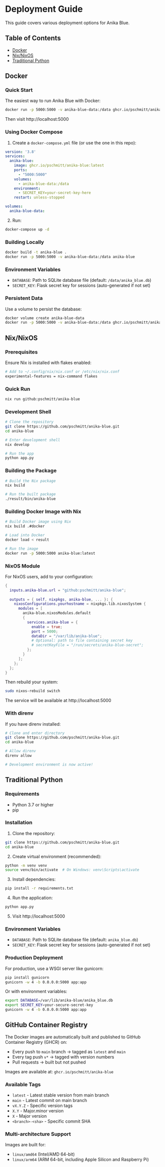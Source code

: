 # Deployment Guide

This guide covers various deployment options for Anika Blue.

## Table of Contents

- [Docker](#docker)
- [Nix/NixOS](#nixnixos)
- [Traditional Python](#traditional-python)

## Docker

### Quick Start

The easiest way to run Anika Blue with Docker:

```bash
docker run -p 5000:5000 -v anika-blue-data:/data ghcr.io/pschmitt/anika-blue:latest
```

Then visit http://localhost:5000

### Using Docker Compose

1. Create a `docker-compose.yml` file (or use the one in this repo):

```yaml
version: '3.8'
services:
  anika-blue:
    image: ghcr.io/pschmitt/anika-blue:latest
    ports:
      - "5000:5000"
    volumes:
      - anika-blue-data:/data
    environment:
      - SECRET_KEY=your-secret-key-here
    restart: unless-stopped

volumes:
  anika-blue-data:
```

2. Run:

```bash
docker-compose up -d
```

### Building Locally

```bash
docker build -t anika-blue .
docker run -p 5000:5000 -v anika-blue-data:/data anika-blue
```

### Environment Variables

- `DATABASE`: Path to SQLite database file (default: `/data/anika_blue.db`)
- `SECRET_KEY`: Flask secret key for sessions (auto-generated if not set)

### Persistent Data

Use a volume to persist the database:

```bash
docker volume create anika-blue-data
docker run -p 5000:5000 -v anika-blue-data:/data ghcr.io/pschmitt/anika-blue:latest
```

## Nix/NixOS

### Prerequisites

Ensure Nix is installed with flakes enabled:

```bash
# Add to ~/.config/nix/nix.conf or /etc/nix/nix.conf
experimental-features = nix-command flakes
```

### Quick Run

```bash
nix run github:pschmitt/anika-blue
```

### Development Shell

```bash
# Clone the repository
git clone https://github.com/pschmitt/anika-blue.git
cd anika-blue

# Enter development shell
nix develop

# Run the app
python app.py
```

### Building the Package

```bash
# Build the Nix package
nix build

# Run the built package
./result/bin/anika-blue
```

### Building Docker Image with Nix

```bash
# Build Docker image using Nix
nix build .#docker

# Load into Docker
docker load < result

# Run the image
docker run -p 5000:5000 anika-blue:latest
```

### NixOS Module

For NixOS users, add to your configuration:

```nix
{
  inputs.anika-blue.url = "github:pschmitt/anika-blue";
  
  outputs = { self, nixpkgs, anika-blue, ... }: {
    nixosConfigurations.yourhostname = nixpkgs.lib.nixosSystem {
      modules = [
        anika-blue.nixosModules.default
        {
          services.anika-blue = {
            enable = true;
            port = 5000;
            dataDir = "/var/lib/anika-blue";
            # Optional: path to file containing secret key
            # secretKeyFile = "/run/secrets/anika-blue-secret";
          };
        }
      ];
    };
  };
}
```

Then rebuild your system:

```bash
sudo nixos-rebuild switch
```

The service will be available at http://localhost:5000

### With direnv

If you have direnv installed:

```bash
# Clone and enter directory
git clone https://github.com/pschmitt/anika-blue.git
cd anika-blue

# Allow direnv
direnv allow

# Development environment is now active!
```

## Traditional Python

### Requirements

- Python 3.7 or higher
- pip

### Installation

1. Clone the repository:
```bash
git clone https://github.com/pschmitt/anika-blue.git
cd anika-blue
```

2. Create virtual environment (recommended):
```bash
python -m venv venv
source venv/bin/activate  # On Windows: venv\Scripts\activate
```

3. Install dependencies:
```bash
pip install -r requirements.txt
```

4. Run the application:
```bash
python app.py
```

5. Visit http://localhost:5000

### Environment Variables

- `DATABASE`: Path to SQLite database file (default: `anika_blue.db`)
- `SECRET_KEY`: Flask secret key for sessions (auto-generated if not set)

### Production Deployment

For production, use a WSGI server like gunicorn:

```bash
pip install gunicorn
gunicorn -w 4 -b 0.0.0.0:5000 app:app
```

Or with environment variables:

```bash
export DATABASE=/var/lib/anika-blue/anika_blue.db
export SECRET_KEY=your-secure-secret-key
gunicorn -w 4 -b 0.0.0.0:5000 app:app
```

## GitHub Container Registry

The Docker images are automatically built and published to GitHub Container Registry (GHCR) on:

- Every push to `main` branch → tagged as `latest` and `main`
- Every tag push `v*` → tagged with version numbers
- Pull requests → built but not pushed

Images are available at: `ghcr.io/pschmitt/anika-blue`

### Available Tags

- `latest` - Latest stable version from main branch
- `main` - Latest commit on main branch  
- `vX.Y.Z` - Specific version tags
- `X.Y` - Major.minor version
- `X` - Major version
- `<branch>-<sha>` - Specific commit SHA

### Multi-architecture Support

Images are built for:
- `linux/amd64` (Intel/AMD 64-bit)
- `linux/arm64` (ARM 64-bit, including Apple Silicon and Raspberry Pi)
